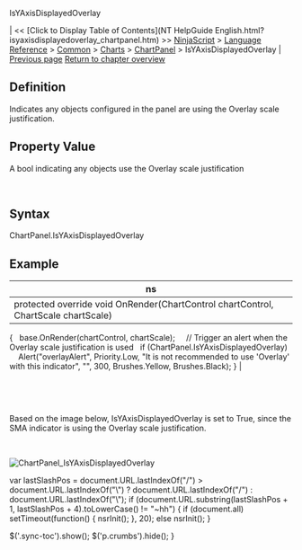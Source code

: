 ﻿










 


IsYAxisDisplayedOverlay







| &lt;&lt; [Click to Display Table of Contents](NT HelpGuide English.html?isyaxisdisplayedoverlay_chartpanel.htm) &gt;&gt;
 [NinjaScript](ninjascript.htm) &gt; [Language Reference](language_reference_wip.htm) &gt; [Common](common.htm) &gt; [Charts](chart.htm) &gt; [ChartPanel](chartpanel.htm) &gt;
IsYAxisDisplayedOverlay | [Previous page](isyacisdisplayedleft_chartpanel.htm)
[Return to chapter overview](chartpanel.htm)










Definition
----------


Indicates any objects configured in the panel are using the Overlay scale justification.



Property Value
--------------


A bool indicating any objects use the Overlay scale justification


 


Syntax
------


ChartPanel.IsYAxisDisplayedOverlay



Example
-------




| ns |
| --- |
| protected override void OnRender(ChartControl chartControl, ChartScale chartScale)
{
   base.OnRender(chartControl, chartScale);
 
   // Trigger an alert when the Overlay scale justification is used
   if (ChartPanel.IsYAxisDisplayedOverlay)
       Alert("overlayAlert", Priority.Low, "It is not recommended to use 'Overlay' with this indicator", "", 300, Brushes.Yellow, Brushes.Black);
} |



 


 


Based on the image below, IsYAxisDisplayedOverlay is set to True, since the SMA indicator is using the Overlay scale justification.


 


![ChartPanel_IsYAxisDisplayedOverlay](chartpanel_isyaxisdisplayedoverlay.png)





 
 var lastSlashPos = document.URL.lastIndexOf("/") &gt; document.URL.lastIndexOf("\\") ? document.URL.lastIndexOf("/") : document.URL.lastIndexOf("\\");
 if (document.URL.substring(lastSlashPos + 1, lastSlashPos + 4).toLowerCase() != "~hh") {
 if (document.all) setTimeout(function() {
 nsrInit();
 }, 20);
 else nsrInit();
 }
 
 
 $('.sync-toc').show();
 $('p.crumbs').hide();
 }
 
 
 



